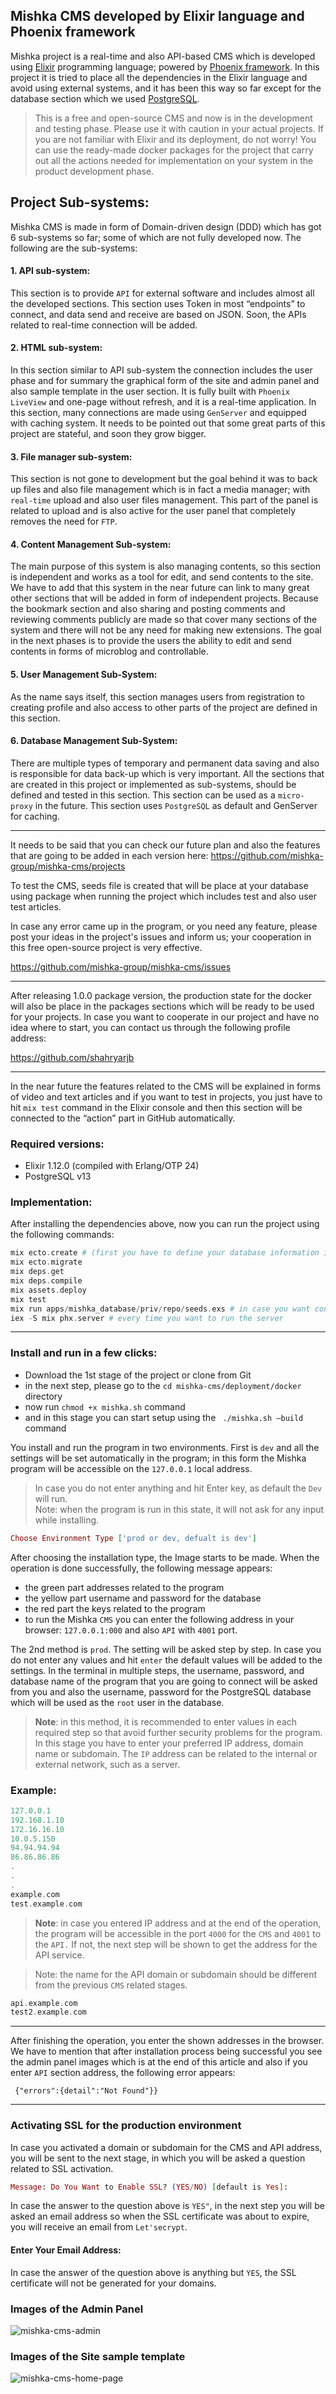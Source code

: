 ## Mishka CMS developed by Elixir language and Phoenix framework
Mishka project is a real-time and also API-based CMS which is developed using [Elixir](https://elixir-lang.org/) programming language; powered by [Phoenix framework](https://phoenixframework.org/). In this project it is tried to place all the dependencies in the Elixir language and avoid using external systems, and it has been this way so far except for the database section which we used [PostgreSQL](https://www.postgresql.org/).

> This is a free and open-source CMS and now is in the development and testing phase. Please use it with caution in your actual projects. If you are not familiar with Elixir and its deployment, do not worry! You can use the ready-made docker packages for the project that carry out all the actions needed for implementation on your system in the product development phase.

## Project Sub-systems:

Mishka CMS is made in form of Domain-driven design (DDD) which has got 6 sub-systems so far; some of which are not fully developed now. The following are the sub-systems:

#### 1. API sub-system: 


This section is to provide `API` for external software and includes almost all the developed sections. This section uses Token in most “endpoints” to connect, and data send and receive are based on JSON. Soon, the APIs related to real-time connection will be added.

#### 2. HTML sub-system: 

In this section similar to API sub-system the connection includes the user phase and for summary the graphical form of the site and admin panel and also sample template in the user section. It is fully built with `Phoenix LiveView` and one-page without refresh, and it is a real-time application. In this section, many connections are made using `GenServer` and equipped with caching system. It needs to be pointed out that some great parts of this project are stateful, and soon they grow bigger. 


####  3. File manager sub-system: 

This section is not gone to development but the goal behind it was to back up files and also file management which is in fact a media manager; with `real-time` upload and also user files management. This part of the panel is related to upload and is also active for the user panel that completely removes the need for `FTP`.

####  4. Content Management Sub-system: 

The main purpose of this system is also managing contents, so this section is independent and works as a tool for edit, and send contents to the site. We have to add that this system in the near future can link to many great other sections that will be added in form of independent projects. Because the bookmark section and also sharing and posting comments and reviewing comments publicly are made so that cover many sections of the system and there will not be any need for making new extensions. The goal in the next phases is to provide the users the ability to edit and send contents in forms of microblog and controllable.

####  5. User Management Sub-System: 

As the name says itself, this section manages users from registration to creating profile and also access to other parts of the project are defined in this section.

####  6. Database Management Sub-System: 

There are multiple types of temporary and permanent data saving and also is responsible for data back-up which is very important. All the sections that are created in this project or implemented as sub-systems, should be defined and tested in this section. This section can be used as a `micro-proxy` in the future. This section uses `PostgreSQL` as default and GenServer for caching.

---

It needs to be said that you can check our future plan and also the features that are going to be added in each version here: https://github.com/mishka-group/mishka-cms/projects

To test the CMS, seeds file is created that will be place at your database using package when running the project which includes test and also user test articles.

In case any error came up in the program, or you need any feature, please post your ideas in the project's issues and inform us; your cooperation in this free open-source project is very effective. 

https://github.com/mishka-group/mishka-cms/issues

---

After releasing 1.0.0 package version, the production state for the docker will also be place in the packages sections which will be ready to be used for your projects. In case you want to cooperate in our project and have no idea where to start, you can contact us through the following profile address: 

https://github.com/shahryarjb

---

In the near future the features related to the CMS will be explained in forms of video and text articles and if you want to test in projects, you just have to hit `mix test` command in the Elixir console and then this section will be connected to the “action” part in GitHub automatically.

### Required versions:

- Elixir 1.12.0 (compiled with Erlang/OTP 24)
- PostgreSQL v13

### Implementation:

After installing the dependencies above, now you can run the project using the following commands:

```elixir
mix ecto.create # (first you have to define your database information in the config file)
mix ecto.migrate
mix deps.get
mix deps.compile
mix assets.deploy
mix test
mix run apps/mishka_database/priv/repo/seeds.exs # in case you want content and test user to be made, run one time only
iex -S mix phx.server # every time you want to run the server
```

---

### Install and run in a few clicks:

-	Download the 1st stage of the project or clone from Git
-	in the next step, please go to the `cd mishka-cms/deployment/docker` directory
-	now run `chmod +x mishka.sh` command
-	and in this stage you can start setup using the ` ./mishka.sh –build` command

You install and run the program in two environments. First is `dev` and all the settings will be set automatically in the program; in this form the Mishka program will be accessible on the `127.0.0.1` local address.

> In case you do not enter anything and hit Enter key, as default the `Dev` will run.  
> Note: when the program is run in this state, it will not ask for any input while installing.

```elixir
Choose Environment Type ['prod or dev, defualt is dev']
```

After choosing the installation type, the Image starts to be made. When the operation is done successfully, the following message appears:

-	the green part addresses related to the program
-	the yellow part username and password for the database
-	the red part the keys related to the program
-	to run the Mishka `CMS` you can enter the following address in your browser:
`127.0.0.1:000` and also `API` with `4001` port.

The 2nd method is `prod`. The setting will be asked step by step. In case you do not enter any values and hit `enter` the default values will be added to the settings. 
In the terminal in multiple steps, the username, password, and database name of the program that you are going to connect will be asked from you and also the username, password for the PostgreSQL database which will be used as the `root` user in the database.

> **Note**: in this method, it is recommended to enter values in each required step so that avoid further security problems for the program. In this stage you have to enter your preferred IP address, domain name or subdomain. The `IP` address can be related to the internal or external network, such as a server.

### Example:
```elixir
127.0.0.1
192.168.1.10
172.16.16.10
10.0.5.150
94.94.94.94
86.86.86.86
.
.
.
example.com
test.example.com
```

> **Note**: in case you entered IP address and at the end of the operation, the program will be accessible in the port `4000` for the `CMS` and `4001` to the `API.` If not, the next step will be shown to get the address for the API service. 


> Note: the name for the API domain or subdomain should be different from the previous `CMS` related stages. 

```elixir
api.example.com
test2.example.com
```

---

After finishing the operation, you enter the shown addresses in the browser. We have to mention that after installation process being successful you see the admin panel images which is at the end of this article and also if you enter `API` section address, the following error appears:

```
 {"errors":{detail":"Not Found"}}
```

---

### Activating SSL for the production environment
In case you activated a domain or subdomain for the CMS and API address, you will be sent to the next stage, in which you will be asked a question related to SSL activation.

```elixir
Message: Do You Want to Enable SSL? (YES/NO) [default is Yes]:
```

In case the answer to the question above is `YES"`, in the next step you will be asked an email address so when the SSL certificate was about to expire, you will receive an email from `Let'secrypt`.

#### Enter Your Email Address:
In case the answer of the question above is anything but `YES`, the SSL certificate will not be generated for your domains.


### Images of the Admin Panel

![mishka-cms-admin](https://user-images.githubusercontent.com/8413604/129250846-35abcf82-bb65-432b-98be-e7a025607415.png)

### Images of the Site sample template

![mishka-cms-home-page](https://user-images.githubusercontent.com/8413604/129250980-ce45c35e-389a-435a-bf95-2829c7323862.png)
